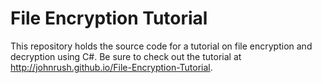# File Encryption Tutorial
This repository holds the source code for a tutorial on file encryption and decryption using C#.
Be sure to check out the tutorial at http://johnrush.github.io/File-Encryption-Tutorial.
